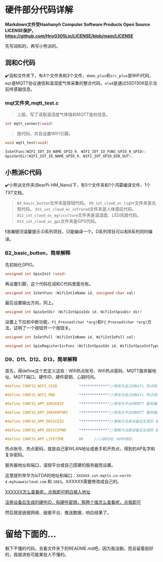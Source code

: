 # 硬件部分代码详解

**Markdown文件受Haohanyh Computer Software Products Open Source LICENSE保护，https://github.com/Hny0305Lin/LICENSE/blob/main/LICENSE**

先写润和的，再写小熊派的。

## 润和C代码

✔️润和文件夹下，有4个文件夹和3个文件，`demo_plus`和`src_plus`是WiFi代码，`mqt`是MQTT协议通信和温湿度气体采集的整合代码，`oled`是通过SSD1306显示当前传感器信息。

### mqt文件夹,mqtt_test.c

> 上报，写了读取温湿度气体值和MQTT鉴权信息。

``` c
int mqtt_connect(void)
```

> 跑代码，并且设置WIFI引脚。

``` c
void mqtt_test(void)
```

``` c
IoSetFunc(WIFI_IOT_IO_NAME_GPIO_9, WIFI_IOT_IO_FUNC_GPIO_9_GPIO);
GpioSetDir(WIFI_IOT_IO_NAME_GPIO_9, WIFI_IOT_GPIO_DIR_OUT);
```

## 小熊派C代码

✔️小熊派文件夹(BearPi-HM_Nano)下，有5个文件夹和1个鸿蒙编译文件、1个TXT文档。

>`B2_basic_button`文件夹是按钮代码。
>`D9_iot_cloud_oc_light`文件夹是光照代码。
>`D11_iot_cloud_oc_infrared`文件夹是人体感应代码。
>`D12_iot_cloud_oc_agriculture`文件夹是温湿度、LED风扇代码。
>`D13_iot_cloud_oc_gps`文件夹是GPS代码。

❗浩瀚银河温馨提示:D系列项目，只能编译一个。D系列项目可以和B系列同时编译。

### B2_basic_button，简单解释

先初始化GPIO。
``` c
unsigned int GpioInit (void)
```

再设置引脚，这个代码在润和C代码里面也有。
``` c
unsigned int IoSetFunc (WifiIotIoName id, unsigned char val)
```

最后设置输出方向，同上。
``` c
unsigned int GpioSetDir (WifiIotGpioIdx id, WifiIotGpioDir dir)
```

设置上下拉和中断功能，`F1_Pressed(char *arg)`和`F2_Pressed(char *arg)`方法，证明了一个按钮开一个按钮关。
``` c
unsigned int IoSetPull (WifiIotIoName id, WifiIotIoPull val)

unsigned int GpioRegisterIsrFunc (WifiIotGpioIdx id, WifiIotGpioIntType intType, WifiIotGpioIntPolarity intPolarity, GpioIsrCallbackFunc func, char * arg)
```

### D9、D11、D12、D13，简单解释

首先，得define这个宏定义这些：Wifi热点账号、Wifi热点密码、MQTT服务器地址、MQTT端口、硬件ID、硬件密钥、心跳时间。

``` c
#define CONFIG_WIFI_SSID          "************"//修改为自己的WiFi 热点账号

#define CONFIG_WIFI_PWD           "************"//修改为自己的WiFi 热点密码

#define CONFIG_APP_SERVERIP       "************"//修改为平台的MQTT 服务器地址

#define CONFIG_APP_SERVERPORT     "************"//修改为平台的MQTT 服务器端口

#define CONFIG_APP_DEVICEID       "************"//替换为注册设备后生成的 硬件ID

#define CONFIG_APP_DEVICEPWD      "************"//替换为注册设备后生成的 硬件密钥

#define CONFIG_APP_LIFETIME       60     //心跳时间，60秒很好。
```

热点账号、热点密码，就是自己家WLAN地址或者手机开热点，得到的AP名字和复杂密码。

服务器地址和端口，请按平台或自己搭建的服务器而设置。

这里就列举华为IoTDA的地址和端口：`XXXXXX.iot-mqtts.cn-north-4.myhuaweicloud.com` 和 `1883`。XXXXXX需要修改成自己的。

[XXXXXX怎么查看呢，点我即可明白接入地址](https://console.huaweicloud.com/iotdm/?region=cn-north-4#/dm-portal/instance/detail?type=public)

[注册设备后生成的硬件ID，和硬件密钥，那两个值怎么查看呢，点我即可](https://gitee.com/bearpi/bearpi-hm_nano/tree/master/applications/BearPi/BearPi-HM_Nano/sample/D9_iot_cloud_oc_light#%E6%B3%A8%E5%86%8C%E8%AE%BE%E5%A4%87)

然后就是链接网络、链接平台、推送数据、响应结果了。

# 留给下面的...

剩下不懂的代码，去看文件夹下的README.md吧，因为我没删，而且留着挺好的，我就讲些可能某些人不懂的。